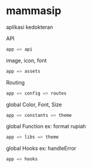 # mammasip

aplikasi kedokteran

API

```groovy
app => api
```

image, icon, font

```groovy
app => assets
```

Routing

```groovy
app => config => routes
```

global Color, Font, Size

```groovy
app => constants => theme
```

global Function ex: format rupiah

```groovy
app => libs => theme
```

global Hooks ex: handleError

```groovy
app => hooks
```
